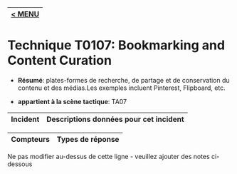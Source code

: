 |[< MENU](../../README.md)|
|---|
# Technique T0107: Bookmarking and Content Curation

* **Résumé**: plates-formes de recherche, de partage et de conservation du contenu et des médias.Les exemples incluent Pinterest, Flipboard, etc.

* **appartient à la scène tactique**: TA07


|Incident |Descriptions données pour cet incident |
|-------- |-------------------- |



|Compteurs |Types de réponse |
|-------- |-------------- |


Ne pas modifier au-dessus de cette ligne - veuillez ajouter des notes ci-dessous